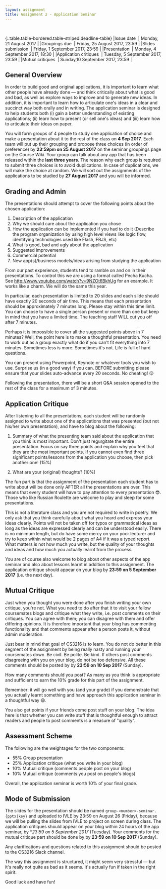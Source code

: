 ```yaml
---
layout: assignment
title: Assignment 2 - Application Seminar
---
```


<br>

{:.table.table-bordered.table-striped.deadline-table}
|Issue date &nbsp;| Monday, 21 August 2017 |
|Groupings due &nbsp;| Friday, 25 August 2017, 23:59 |
|Slides submission &nbsp;| Friday, 1 September 2017, 23:59 |
|Presentation &nbsp;| Monday, 4 September 2017, 18:30 |
|Application critiques &nbsp;| Tuesday, 5 September 2017, 23:59 |
|Mutual critiques &nbsp;| Sunday,10 September 2017, 23:59 |

## General Overview

In order to build good and original applications, it is important to learn what other people have already done — and think critically about what is good and bad, as well as explore ways to improve and to generate new ideas. In addition, it is important to learn how to articulate one's ideas in a clear and succinct way both orally and in writing. The application seminar is designed to help students both (i) gain a better understanding of existing applications; (ii) learn how to present (or sell one's ideas) and (iii) learn how to articulate their ideas on paper.

You will form groups of 4 people to study one application of choice and make a presentation about it to the rest of the class on **4 Sep 2017**. Each team will put up their grouping and propose three choices (in order of preference) by **23:59pm on 25 August 2017** on the seminar groupings page on the Course Wiki. Your group can talk about any app that has been released within the **last three years**. The reason why each group is required to submit three choices is to avoid duplications. In case of duplications, we will make the choice at random. We will sort out the assignments of the applications to be studied by **27 August 2017** and you will be informed.

## Grading and Admin

The presentations should attempt to cover the following points about the chosen application:

1. Description of the application
2. Why we should care about the application you chose
3. How the application can be implemented if you had to do it (Describe the program organization by using high level views like logic flow, identifying technologies used like Flash, FBJS, etc)
4. What is good, bad and ugly about the application
5. Suggested improvements
6. Commercial potential
7. New app(s)/business models/ideas arising from studying the application

From our past experience, students tend to ramble on and on in their presentations. To control this we are using a format called Pecha Kucha. See <http://www.youtube.com/watch?v=9NZOt6BkhUg> for an example. It works like a charm. We will do the same this year.

In particular, each presentation is limited to 20 slides and each slide should have exactly 20 seconds of air time. This means that each presentation should be approximately 7 minutes long. Please stay within this time limit. You can choose to have a single person present or more than one but keep in mind that you have a limited time. The teaching staff WILL cut you off after 7 minutes.

Perhaps it is impossible to cover all the suggested points above in 7 minutes? Well, the point here is to make a thoughtful presentation. You need to work out as a group exactly what do if you can't fit everything into 7 minutes. Sometimes less is more. Sometimes it's not. Life is full of hard questions.

You can present using Powerpoint, Keynote or whatever tools you wish to use. Surprise us (in a good way) if you can. BEFORE submitting please ensure that your slides auto-advance every 20 seconds. No cheating! 😜

Following the presentation, there will be a short Q&A session opened to the rest of the class for a maximum of 3 minutes.

## Application Critique

After listening to all the presentations, each student will be randomly assigned to write about one of the applications that was presented (but not his/her own presentation), and have to blog about the following:

1. Summary of what the presenting team said about the application that you think is most important. Don't just regurgitate the entire presentation. Focus on say three points and explain why you feel that they are the most important points. If you cannot even find three significant points/lessons from the application you choose, then pick another one! (15%)

2. What are your (original) thoughts? (10%)

The fun part is that the assignment of the presentation each student has to write about will be done only AFTER all the presentations are over. This means that every student will have to pay attention to every presentation 😎. Those who like Russian Roulette are welcome to play and sleep for some presentations.

This is not a literature class and you are not required to write in poetry. We only ask that you think carefully about what you heard and express your ideas clearly. Points will not be taken off for typos or grammatical ideas as long as the ideas are expressed clearly and can be understood easily. There is no minimum length, but do have some mercy on your poor lecturer and try to keep within what would be 2 pages of A4 if it was a typed report. What matters is not how much you write, but the quality of your thoughts and ideas and how much you actually learnt from the process.

You are of course also welcome to blog about other aspects of the app seminar and also about lessons learnt in addition to this assignment. The application critique should appear on your blog by **23:59 on 5 September 2017** (i.e. the next day).

## Mutual Critique

Just when you thought you were done after you finish writing your own critique, you're not. What you need to do after that it to visit your fellow coursemates blogs and critique what they write, i.e. post comments on their critiques. You can agree with them; you can disagree with them and offer differing opinions. It is therefore important that your blog has commenting functionality and that comments appear after a person posts it, without admin moderation.

Just bear in mind that goal of CS3216 is to learn. You do not do better in this segment of the assignment by being really nasty and running your coursemates down. Be civil. Be polite. Be kind. If others post comments disagreeing with you on your blog, do not be too defensive. All these comments should be posted by by **23:59 on 10 Sep 2017** (Sunday).

How many comments should you post? As many as you think is appropriate and sufficient to earn the 10% grade for this part of the assignment.

Remember: it will go well with you (and your grade) if you demonstrate that you actually learnt something and have approach this application seminar in a thoughtful way 😃.

You also get points if your friends come post stuff on your blog. The idea here is that whether you can write stuff that is thoughtful enough to attract readers and people to post comments is a measure of "quality".

## Assessment Scheme

The following are the weightages for the two components:

- 55% Group presentation
- 25% Application critique (what you write in your blog)
- 10% Mutual critique (comments people post on your blog)
- 10% Mutual critique (comments you post on people's blogs)

Overall, the application seminar is worth 10% of your final grade.

## Mode of Submission

The slides for the presentation should be named `group-<number>-seminar.{pptx|key}` and uploaded to IVLE by 23:59 on August 26 (Friday), because we will be pulling the slides from IVLE to project on screen during class. The application critiques should appear on your blog within 24 hours of the app seminar, by **23:59 on 5 September 2017* (Tuesday). Your comments for the mutual critique part should be done by by **23:59 on 10 Sep 2017** (Sunday).

Any clarifications and questions related to this assignment should be posted to the CS3216 Slack channel.

The way this assignment is structured, it might seem very stressful — but it's really not quite as bad as it seems. It's actually fun if taken in the right spirit.

Good luck and have fun!

